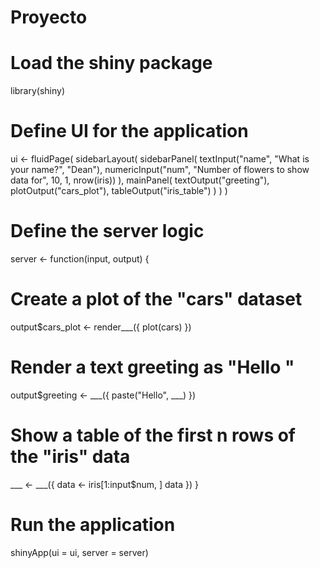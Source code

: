 # Proyecto
# Load the shiny package
library(shiny)

# Define UI for the application
ui <- fluidPage(
  sidebarLayout(
    sidebarPanel(
      textInput("name", "What is your name?", "Dean"),
      numericInput("num", "Number of flowers to show data for",
                   10, 1, nrow(iris))
    ),
    mainPanel(
      textOutput("greeting"),
      plotOutput("cars_plot"),
      tableOutput("iris_table")
    )
  )
)

# Define the server logic
server <- function(input, output) {
  # Create a plot of the "cars" dataset 
  output$cars_plot <- render___({
    plot(cars)
  })
  
  # Render a text greeting as "Hello <name>"
  output$greeting <- ___({
    paste("Hello", ___)
  })
  
  # Show a table of the first n rows of the "iris" data
  ___ <- ___({
    data <- iris[1:input$num, ]
    data
  })
}

# Run the application
shinyApp(ui = ui, server = server)
